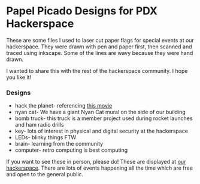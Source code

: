 # Papel Picado Designs for PDX Hackerspace

These are some files I used to laser cut paper flags for special events at our hackerspace. They were drawn with pen and paper first, then scanned and traced using inkscape. Some of the lines are wavy because they were hand drawn. 

I wanted to share this with the rest of the hackerspace community. I hope you like it!

### Designs

  * hack the planet- referencing [this movie](https://en.wikipedia.org/wiki/Hackers_(film) "Hackers")
  * nyan cat- We have a giant Nyan Cat mural on the side of our building
  * bomb truck- this truck is a member project used during rocket launches and ham radio drills
  * key- lots of interest in physical and digital security at the hackerspace
  * LEDs- blinky things FTW
  * brain- learning from the community
  * computer- retro computing is best computing
  
If you want to see these in person, please do! These are displayed at [our hackerspace](http://pdxhackerspace.org "PDX Hackerspace"). There are lots of events happening all the time which are free and open to the general public. 
